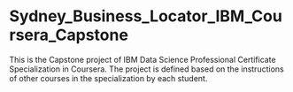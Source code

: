 # Sydney_Business_Locator_IBM_Coursera_Capstone

This is the Capstone project of IBM Data Science Professional Certificate Specialization in Coursera.
The project is defined based on the instructions of other courses in the specialization by each student.
